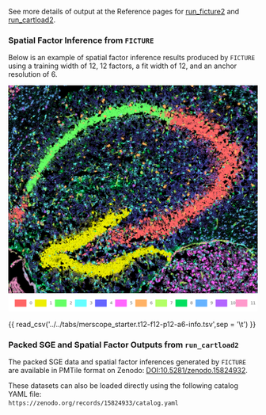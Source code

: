 See more details of output at the Reference pages for [run_ficture2](../docs/reference/run_ficture2.md) and [run_cartload2](../docs/reference/run_cartload2.md).

### Spatial Factor Inference from `FICTURE`
Below is an example of spatial factor inference results produced by `FICTURE` using a training width of 12, 12 factors, a fit width of 12, and an anchor resolution of 6.

![FICTURE](../docs/images/starter_vignettes/merscope.t12_f12_p12_a6.png)
![cmap](../docs/images/starter_vignettes/merscope.t12-f12-rgb.png)

<!-- <div id="color-legend-container"></div>
<script>
  document.addEventListener("DOMContentLoaded", function() {
    loadColorLegend("../../../tabs/colormap/merscope_starter.t12-f12-rgb.tsv", "color-legend-container");
  });
</script> -->

{{ read_csv('../../tabs/merscope_starter.t12-f12-p12-a6-info.tsv',sep = '\t') }}

### Packed SGE and Spatial Factor Outputs from `run_cartload2`

The packed SGE data and spatial factor inferences generated by `FICTURE` are available in PMTile format on Zenodo: [DOI:10.5281/zenodo.15824932](https://zenodo.org/records/15824932).

These datasets can also be loaded directly using the following catalog YAML file:  
`https://zenodo.org/records/15824933/catalog.yaml`